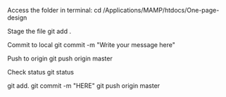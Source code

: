 Access the folder in terminal:
	cd /Applications/MAMP/htdocs/One-page-design

Stage the file
	git add .

Commit to local
	git commit -m "Write your message here"

Push to origin
	git push origin master

Check status
	git status

git add.
git commit -m "HERE"
git push origin master